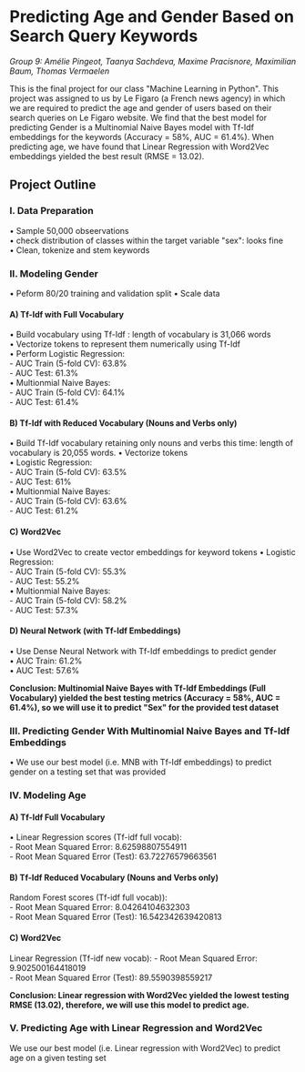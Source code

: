 # Predicting Age and Gender Based on Search Query Keywords

*Group 9: Amélie Pingeot, Taanya Sachdeva, Maxime Pracisnore, Maximilian Baum, Thomas Vermaelen*  

This is the final project for our class "Machine Learning in Python". This project was assigned to us by Le Figaro (a French news agency) in which we are required to predict the age and gender of users based on their search queries on Le Figaro website. We find that the best model for predicting Gender is a Multinomial Naive Bayes model with Tf-Idf embeddings for the keywords (Accuracy = 58%, AUC = 61.4%). When predicting age, we have found that Linear Regression with Word2Vec embeddings yielded the best result (RMSE = 13.02).    

## Project Outline

### I. Data Preparation

• Sample 50,000 obseervations   
• check distribution of classes within the target variable "sex": looks fine  
• Clean, tokenize and stem keywords  


### II. Modeling Gender 

• Peform 80/20 training and validation split
• Scale data 

#### A) Tf-Idf with Full Vocabulary

• Build vocabulary using Tf-Idf : length of vocabulary is 31,066 words  
• Vectorize tokens to represent them numerically using Tf-Idf  
• Perform Logistic Regression:  
    - AUC Train (5-fold CV): 63.8%  
    - AUC Test: 61.3%  
• Multionmial Naive Bayes:  
    - AUC Train (5-fold CV): 64.1%  
    - AUC Test: 61.4%  

#### B) Tf-Idf with Reduced Vocabulary (Nouns and Verbs only)

• Build Tf-Idf vocabulary retaining only nouns and verbs this time: length of vocabulary is 20,055 words. 
• Vectorize tokens  
• Logistic Regression:  
    - AUC Train (5-fold CV): 63.5%  
    - AUC Test: 61%  
• Multionmial Naive Bayes:  
    - AUC Train (5-fold CV): 63.6%  
    - AUC Test: 61.2%  

#### C) Word2Vec

• Use Word2Vec to create vector embeddings for keyword tokens
• Logistic Regression:  
    - AUC Train (5-fold CV): 55.3%  
    - AUC Test: 55.2%  
• Multionmial Naive Bayes:  
    - AUC Train (5-fold CV): 58.2%  
    - AUC Test: 57.3%  

#### D) Neural Network (with Tf-Idf Embeddings)

• Use Dense Neural Network with Tf-Idf embeddings to predict gender  
• AUC Train: 61.2%  
• AUC Test: 57.6%  

**Conclusion: Multinomial Naive Bayes with Tf-Idf Embeddings (Full Vocabulary) yielded the best testing metrics (Accuracy = 58%, AUC = 61.4%), so we will use it to predict "Sex" for the provided test dataset**  

### III. Predicting Gender With Multinomial Naive Bayes and Tf-Idf Embeddings

• We use our best model (i.e. MNB with Tf-Idf embeddings) to predict gender on a testing set that was provided

### IV. Modeling Age

#### A) Tf-Idf Full Vocabulary

• Linear Regression scores (Tf-idf full vocab):  
    - Root Mean Squared Error: 8.62598807554911  
    - Root Mean Squared Error (Test): 63.72276579663561  

#### B) Tf-Idf Reduced Vocabulary (Nouns and Verbs only)

Random Forest scores (Tf-idf full vocab)):  
    - Root Mean Squared Error: 8.04264104632303  
    - Root Mean Squared Error (Test): 16.542342639420813  

#### C) Word2Vec

Linear Regression (Tf-idf new vocab):
    - Root Mean Squared Error: 9.902500164418019  
    - Root Mean Squared Error (Test): 89.5590398559217  

**Conclusion: Linear regression with Word2Vec yielded the lowest testing RMSE (13.02), therefore, we will use this model to predict age.**  

### V. Predicting Age with Linear Regression and Word2Vec

We use our best model (i.e. Linear regression with Word2Vec) to predict age on a given testing set  

